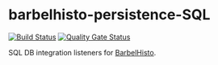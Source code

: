 # barbelhisto-persistence-SQL
[![Build Status](https://travis-ci.org/projectbarbel/barbelhisto-persistence-sql.svg?branch=master)](https://travis-ci.org/projectbarbel/barbelhisto-persistence-sql)
[![Quality Gate Status](https://sonarcloud.io/api/project_badges/measure?project=org.projectbarbel%3Abarbelhisto-persistence-mongo&metric=alert_status)](https://sonarcloud.io/dashboard?id=org.projectbarbel%3Abarbelhisto-persistence-sql)

SQL DB integration listeners for [BarbelHisto](https://github.com/projectbarbel/barbelhisto-core).

<under construction>
